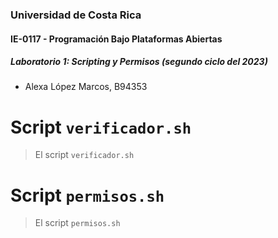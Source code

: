 ### Universidad de Costa Rica
#### IE-0117 - Programación Bajo Plataformas Abiertas
##### Laboratorio 1: Scripting y Permisos (segundo ciclo del 2023)

- Alexa López Marcos, B94353

# Script `verificador.sh`

> El script `verificador.sh`
>

# Script `permisos.sh`

> El script `permisos.sh`
